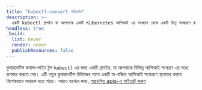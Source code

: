 ```yaml
---
title: "kubectl-convert পরিদর্শন"
description: >-
  একটি kubectl প্লাগইন যা আপনাকে একটি Kubernetes আপিআই এর সংস্করণ থেকে একটি ভিন্ন সংস্করণে রূপান্তর করতে দেয়।
headless: true
_build:
  list: never
  render: never
  publishResources: false
---
```


কুবারনেটিস কমান্ড-লাইন টুল `kubectl` এর জন্য একটি প্লাগইন, যা আপনাকে বিভিন্ন আপিআই সংস্করণ এর মধ্যে রূপান্তর করতে দেয়।
এটি নতুন কুবারনেটিস রিলিজের সাথে একটি অ-বঞ্চিত আপিআই সংস্করণে স্থানান্তর করতে বিশেষভাবে সহায়ক হতে পারে।
আরও তথ্যের জন্য, [অপ্রচলিত apis-এ মাইগ্রেট করুন](/docs/reference/using-api/deprecation-guide/#migrate-to-non-deprecated-apis)
